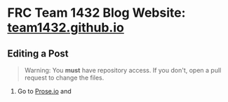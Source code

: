 # FRC Team 1432 Blog Website: [team1432.github.io](https://team1432.github.io)

## Editing a Post

> Warning: You **must** have repository access. If you don't, open a pull request to change the files.

1. Go to [Prose.io](http://prose.io) and 

